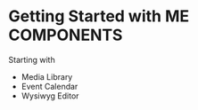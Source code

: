 # Getting Started with ME COMPONENTS 

Starting with 
- Media Library 
- Event Calendar
- Wysiwyg Editor
